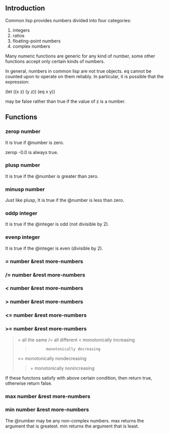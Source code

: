 
## Introduction

Common lisp provides numbers divided into four categories: 
1. integers
2. ratios
3. floating-point numbers
4. complex numbers

Many numeric functions are generic for any kind of number, some other functions
accept only certain kinds of numbers.

In general, numbers in common lisp are not true objects.
eq cannot be counted upon to operate on them reliably.
In particular, it is possible that the expression:

(let ((x z) (y z)) (eq x y))

may be false rather than true if the value of z is a number.


## Functions

### zerop number

It is true if @number is zero.

zerop -0.0 is always true.

### plusp number

It is true if the @number is greater than zero.

### minusp number

Just like plusp, It is true if the @number is less than zero.

### oddp integer

It is true if the @integer is odd (not divisible by 2).

### evenp integer

It is true if the @integer is even (divisible by 2).


### = number &rest more-numbers
### /= number &rest more-numbers
### < number &rest more-numbers
### > number &rest more-numbers
### <= number &rest more-numbers
### >= number &rest more-numbers

> =            all the same
> /=           all different
> <            monotonically increasing
> >            monotonically decreasing
> <=           monotonically nondecreasing
> >=           monotonically nonincreasing

If these functons satisfy with above certain condition, then return true, otherwise
return false.


### max number &rest more-numbers
### min number &rest more-numbers

The @number may be any non-complex numbers.
max returns the argument that is greatest.
min returns the argument that is least.


